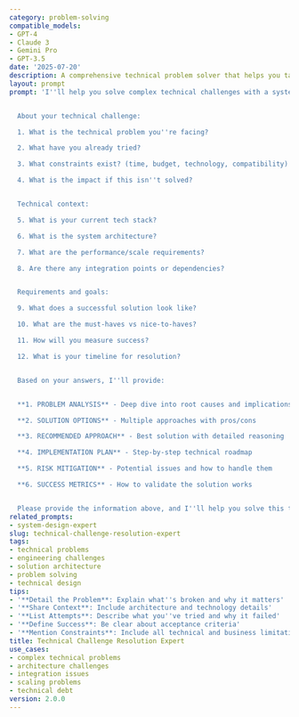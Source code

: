 ```yaml
---
category: problem-solving
compatible_models:
- GPT-4
- Claude 3
- Gemini Pro
- GPT-3.5
date: '2025-07-20'
description: A comprehensive technical problem solver that helps you tackle complex engineering challenges. Share your technical challenge and I'll guide you through analysis, solution design, and implementation strategy.
layout: prompt
prompt: 'I''ll help you solve complex technical challenges with a systematic approach. Let me understand your problem to develop the best solution strategy.


  About your technical challenge:

  1. What is the technical problem you''re facing?

  2. What have you already tried?

  3. What constraints exist? (time, budget, technology, compatibility)

  4. What is the impact if this isn''t solved?


  Technical context:

  5. What is your current tech stack?

  6. What is the system architecture?

  7. What are the performance/scale requirements?

  8. Are there any integration points or dependencies?


  Requirements and goals:

  9. What does a successful solution look like?

  10. What are the must-haves vs nice-to-haves?

  11. How will you measure success?

  12. What is your timeline for resolution?


  Based on your answers, I''ll provide:


  **1. PROBLEM ANALYSIS** - Deep dive into root causes and implications

  **2. SOLUTION OPTIONS** - Multiple approaches with pros/cons

  **3. RECOMMENDED APPROACH** - Best solution with detailed reasoning

  **4. IMPLEMENTATION PLAN** - Step-by-step technical roadmap

  **5. RISK MITIGATION** - Potential issues and how to handle them

  **6. SUCCESS METRICS** - How to validate the solution works


  Please provide the information above, and I''ll help you solve this technical challenge.'
related_prompts:
- system-design-expert
slug: technical-challenge-resolution-expert
tags:
- technical problems
- engineering challenges
- solution architecture
- problem solving
- technical design
tips:
- '**Detail the Problem**: Explain what''s broken and why it matters'
- '**Share Context**: Include architecture and technology details'
- '**List Attempts**: Describe what you''ve tried and why it failed'
- '**Define Success**: Be clear about acceptance criteria'
- '**Mention Constraints**: Include all technical and business limitations'
title: Technical Challenge Resolution Expert
use_cases:
- complex technical problems
- architecture challenges
- integration issues
- scaling problems
- technical debt
version: 2.0.0
---
```


